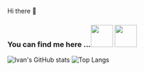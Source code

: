 Hi there 👋
                             
### You can find me here ...<a href="https://www.facebook.com/ivan.re.923" target="_blank" rel="noreferrer"><img src="https://raw.githubusercontent.com/danielcranney/readme-generator/main/public/icons/socials/facebook.svg" width="50" height="50" /></a> <a href="https://www.linkedin.com/in/ivan-resemkin-1791361a4" target="_blank" rel="noreferrer"><img src="https://raw.githubusercontent.com/danielcranney/readme-generator/main/public/icons/socials/linkedin.svg" width="50" height="50" /></a>

  ![Ivan's GitHub stats](https://github-readme-stats.vercel.app/api?username=i1rr&show_icons=true&theme=onedark&hide_border=true&include_all_commits=true&line_height=20&hide_rank=true) ![Top Langs](https://github-readme-stats.vercel.app/api/top-langs/?username=i1rr&layout=compact&theme=onedark&hide_border=true)
